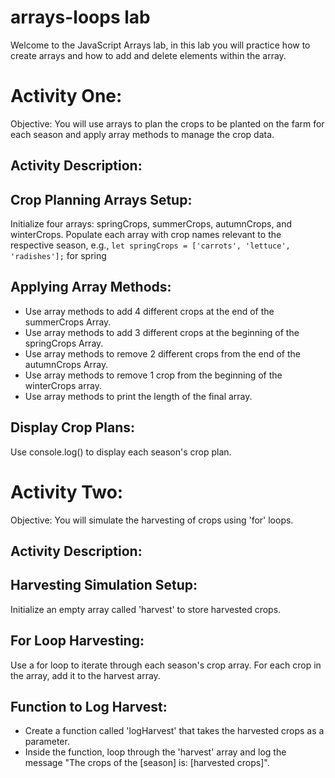 # arrays-loops lab

Welcome to the JavaScript Arrays lab, in this lab you will practice how to create arrays and how to add and delete elements within the array.

# Activity One:

Objective: You will use arrays to plan the crops to be planted on the farm for each season and apply array methods to manage the crop data.

## Activity Description:

## Crop Planning Arrays Setup:
Initialize four arrays: springCrops, summerCrops, autumnCrops, and winterCrops.
Populate each array with crop names relevant to the respective season, e.g., ```let springCrops = ['carrots', 'lettuce', 'radishes'];``` for spring


## Applying Array Methods:
- Use array methods to add 4 different crops at the end of the summerCrops Array.
- Use array methods to add 3 different crops at the beginning of the springCrops Array.
- Use array methods to remove 2 different crops from the end of the autumnCrops Array.
- Use array methods to remove 1 crop from the beginning of the winterCrops array.
- Use array methods to print the length of the final array.

## Display Crop Plans:
Use console.log() to display each season's crop plan.



# Activity Two:

Objective: You will simulate the harvesting of crops using 'for' loops.

## Activity Description:

## Harvesting Simulation Setup:
Initialize an empty array called 'harvest' to store harvested crops.

## For Loop Harvesting:
Use a for loop to iterate through each season's crop array.
For each crop in the array, add it to the harvest array.

## Function to Log Harvest:
- Create a function called 'logHarvest' that takes the harvested crops as a parameter.
- Inside the function, loop through the 'harvest' array and log the message "The crops of the [season] is: [harvested crops]".
